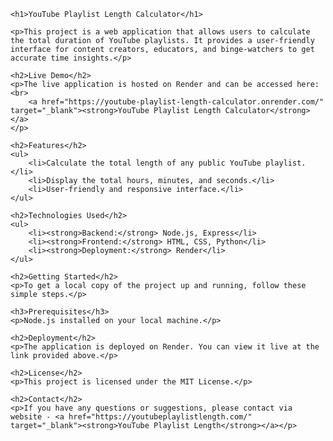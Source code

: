
    <h1>YouTube Playlist Length Calculator</h1>

    <p>This project is a web application that allows users to calculate the total duration of YouTube playlists. It provides a user-friendly interface for content creators, educators, and binge-watchers to get accurate time insights.</p>

    <h2>Live Demo</h2>
    <p>The live application is hosted on Render and can be accessed here:<br>
        <a href="https://youtube-playlist-length-calculator.onrender.com/" target="_blank"><strong>YouTube Playlist Length Calculator</strong></a>
    </p>

    <h2>Features</h2>
    <ul>
        <li>Calculate the total length of any public YouTube playlist.</li>
        <li>Display the total hours, minutes, and seconds.</li>
        <li>User-friendly and responsive interface.</li>
    </ul>

    <h2>Technologies Used</h2>
    <ul>
        <li><strong>Backend:</strong> Node.js, Express</li>
        <li><strong>Frontend:</strong> HTML, CSS, Python</li>
        <li><strong>Deployment:</strong> Render</li>
    </ul>

    <h2>Getting Started</h2>
    <p>To get a local copy of the project up and running, follow these simple steps.</p>

    <h3>Prerequisites</h3>
    <p>Node.js installed on your local machine.</p>

    <h2>Deployment</h2>
    <p>The application is deployed on Render. You can view it live at the link provided above.</p>

    <h2>License</h2>
    <p>This project is licensed under the MIT License.</p>

    <h2>Contact</h2>
    <p>If you have any questions or suggestions, please contact via website - <a href="https://youtubeplaylistlength.com/" target="_blank"><strong>YouTube Playlist Length</strong></a></p>

